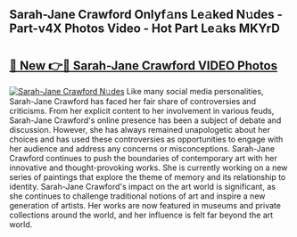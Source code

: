 ## Sarah-Jane Crawford Onlyf𝚊ns Le𝚊ked N𝚞des - Part-v4X Photos Video - Hot Part Le𝚊ks MKYrD

# <h2><a href="http://ab33229.deff.icu/?id=Sarah-Jane+Crawford">🔗 New 👉🔴 Sarah-Jane Crawford VIDEO Photos</a></h2>

[![Sarah-Jane Crawford N𝚞des](https://i.imgur.com/rIISA9y.gif)](http://ab33229.deff.icu/?id=Sarah-Jane+Crawford)
Like many social media personalities, Sarah-Jane Crawford has faced her fair share of controversies and criticisms. From her explicit content to her involvement in various feuds, Sarah-Jane Crawford's online presence has been a subject of debate and discussion. However, she has always remained unapologetic about her choices and has used these controversies as opportunities to engage with her audience and address any concerns or misconceptions. Sarah-Jane Crawford continues to push the boundaries of contemporary art with her innovative and thought-provoking works. She is currently working on a new series of paintings that explore the theme of memory and its relationship to identity. Sarah-Jane Crawford's impact on the art world is significant, as she continues to challenge traditional notions of art and inspire a new generation of artists. Her works are now featured in museums and private collections around the world, and her influence is felt far beyond the art world.
